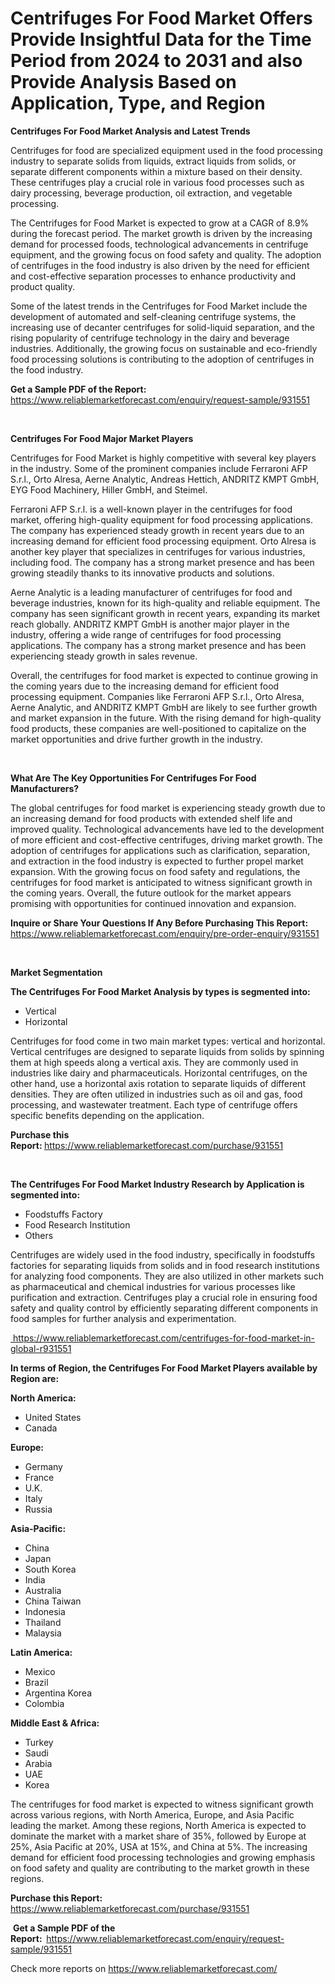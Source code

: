 <p><h1>Centrifuges For Food Market Offers Provide Insightful Data for the Time Period from 2024 to 2031 and also Provide Analysis Based on Application, Type, and Region</h1></p><p><strong>Centrifuges For Food Market Analysis and Latest Trends</strong></p>
<p><p>Centrifuges for food are specialized equipment used in the food processing industry to separate solids from liquids, extract liquids from solids, or separate different components within a mixture based on their density. These centrifuges play a crucial role in various food processes such as dairy processing, beverage production, oil extraction, and vegetable processing.</p><p>The Centrifuges for Food Market is expected to grow at a CAGR of 8.9% during the forecast period. The market growth is driven by the increasing demand for processed foods, technological advancements in centrifuge equipment, and the growing focus on food safety and quality. The adoption of centrifuges in the food industry is also driven by the need for efficient and cost-effective separation processes to enhance productivity and product quality.</p><p>Some of the latest trends in the Centrifuges for Food Market include the development of automated and self-cleaning centrifuge systems, the increasing use of decanter centrifuges for solid-liquid separation, and the rising popularity of centrifuge technology in the dairy and beverage industries. Additionally, the growing focus on sustainable and eco-friendly food processing solutions is contributing to the adoption of centrifuges in the food industry.</p></p>
<p><strong>Get a Sample PDF of the Report:&nbsp;</strong> <a href="https://www.reliablemarketforecast.com/enquiry/request-sample/931551">https://www.reliablemarketforecast.com/enquiry/request-sample/931551</a></p>
<p>&nbsp;</p>
<p><strong>Centrifuges For Food Major Market Players</strong></p>
<p><p>Centrifuges for Food Market is highly competitive with several key players in the industry. Some of the prominent companies include Ferraroni AFP S.r.l., Orto Alresa, Aerne Analytic, Andreas Hettich, ANDRITZ KMPT GmbH, EYG Food Machinery, Hiller GmbH, and Steimel.</p><p>Ferraroni AFP S.r.l. is a well-known player in the centrifuges for food market, offering high-quality equipment for food processing applications. The company has experienced steady growth in recent years due to an increasing demand for efficient food processing equipment. Orto Alresa is another key player that specializes in centrifuges for various industries, including food. The company has a strong market presence and has been growing steadily thanks to its innovative products and solutions.</p><p>Aerne Analytic is a leading manufacturer of centrifuges for food and beverage industries, known for its high-quality and reliable equipment. The company has seen significant growth in recent years, expanding its market reach globally. ANDRITZ KMPT GmbH is another major player in the industry, offering a wide range of centrifuges for food processing applications. The company has a strong market presence and has been experiencing steady growth in sales revenue.</p><p>Overall, the centrifuges for food market is expected to continue growing in the coming years due to the increasing demand for efficient food processing equipment. Companies like Ferraroni AFP S.r.l., Orto Alresa, Aerne Analytic, and ANDRITZ KMPT GmbH are likely to see further growth and market expansion in the future. With the rising demand for high-quality food products, these companies are well-positioned to capitalize on the market opportunities and drive further growth in the industry.</p></p>
<p>&nbsp;</p>
<p><strong>What Are The Key Opportunities For Centrifuges For Food Manufacturers?</strong></p>
<p><p>The global centrifuges for food market is experiencing steady growth due to an increasing demand for food products with extended shelf life and improved quality. Technological advancements have led to the development of more efficient and cost-effective centrifuges, driving market growth. The adoption of centrifuges for applications such as clarification, separation, and extraction in the food industry is expected to further propel market expansion. With the growing focus on food safety and regulations, the centrifuges for food market is anticipated to witness significant growth in the coming years. Overall, the future outlook for the market appears promising with opportunities for continued innovation and expansion.</p></p>
<p><strong>Inquire or Share Your Questions If Any Before Purchasing This Report:</strong> <a href="https://www.reliablemarketforecast.com/enquiry/pre-order-enquiry/931551">https://www.reliablemarketforecast.com/enquiry/pre-order-enquiry/931551</a></p>
<p>&nbsp;</p>
<p><strong>Market Segmentation</strong></p>
<p><strong>The Centrifuges For Food Market Analysis by types is segmented into:</strong></p>
<p><ul><li>Vertical</li><li>Horizontal</li></ul></p>
<p><p>Centrifuges for food come in two main market types: vertical and horizontal. Vertical centrifuges are designed to separate liquids from solids by spinning them at high speeds along a vertical axis. They are commonly used in industries like dairy and pharmaceuticals. Horizontal centrifuges, on the other hand, use a horizontal axis rotation to separate liquids of different densities. They are often utilized in industries such as oil and gas, food processing, and wastewater treatment. Each type of centrifuge offers specific benefits depending on the application.</p></p>
<p><strong>Purchase this Report:&nbsp;</strong><a href="https://www.reliablemarketforecast.com/purchase/931551">https://www.reliablemarketforecast.com/purchase/931551</a></p>
<p>&nbsp;</p>
<p><strong>The Centrifuges For Food Market Industry Research by Application is segmented into:</strong></p>
<p><ul><li>Foodstuffs Factory</li><li>Food Research Institution</li><li>Others</li></ul></p>
<p><p>Centrifuges are widely used in the food industry, specifically in foodstuffs factories for separating liquids from solids and in food research institutions for analyzing food components. They are also utilized in other markets such as pharmaceutical and chemical industries for various processes like purification and extraction. Centrifuges play a crucial role in ensuring food safety and quality control by efficiently separating different components in food samples for further analysis and experimentation.</p></p>
<p><a href="https://www.reliablemarketforecast.com/centrifuges-for-food-market-in-global-r931551">&nbsp;https://www.reliablemarketforecast.com/centrifuges-for-food-market-in-global-r931551</a></p>
<p><strong>In terms of Region, the Centrifuges For Food Market Players available by Region are:</strong></p>
<p>
    <p> <strong> North America: </strong>
        <ul>
            <li>United States</li>
            <li>Canada</li>
        </ul>
        </p> 
    <p> <strong> Europe: </strong>
        <ul>
            <li>Germany</li>
            <li>France</li>
            <li>U.K.</li>
            <li>Italy</li>
            <li>Russia</li>
        </ul>
        </p> 
    <p> <strong> Asia-Pacific: </strong>
        <ul>
            <li>China</li>
            <li>Japan</li>
            <li>South Korea</li>
            <li>India</li>
            <li>Australia</li>
            <li>China Taiwan</li>
            <li>Indonesia</li>
            <li>Thailand</li>
            <li>Malaysia</li>
        </ul>
        </p> 
    <p> <strong> Latin America: </strong>
        <ul>
            <li>Mexico</li>
            <li>Brazil</li>
            <li>Argentina Korea</li>
            <li>Colombia</li>
        </ul>
        </p> 
    <p> <strong> Middle East & Africa: </strong>
        <ul>
            <li>Turkey</li>
            <li>Saudi</li>
            <li>Arabia</li>
            <li>UAE</li>
            <li>Korea</li>
        </ul>
    </p>
    </p>
<p><p>The centrifuges for food market is expected to witness significant growth across various regions, with North America, Europe, and Asia Pacific leading the market. Among these regions, North America is expected to dominate the market with a market share of 35%, followed by Europe at 25%, Asia Pacific at 20%, USA at 15%, and China at 5%. The increasing demand for efficient food processing technologies and growing emphasis on food safety and quality are contributing to the market growth in these regions.</p></p>
<p><strong>Purchase this Report: </strong><a href="https://www.reliablemarketforecast.com/purchase/931551">https://www.reliablemarketforecast.com/purchase/931551</a></p>
<p>&nbsp;<strong>Get a Sample PDF of the Report:&nbsp;&nbsp;</strong><a href="https://www.reliablemarketforecast.com/enquiry/request-sample/931551">https://www.reliablemarketforecast.com/enquiry/request-sample/931551</a></p>
<p><strong></strong></p>
<p>Check more reports on <a href="https://www.reliablemarketforecast.com/">https://www.reliablemarketforecast.com/</a></p>